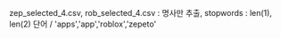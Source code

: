 zep_selected_4.csv, rob_selected_4.csv   :   명사만 추출, stopwords : len(1), len(2) 단어 / 'apps','app','roblox','zepeto'
